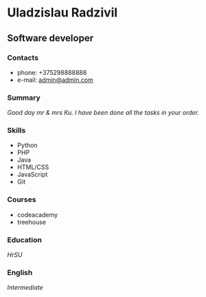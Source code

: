 # Uladzislau Radzivil
## Software developer
### Contacts
* phone: +375298888888
* e-mail: admin@admin.com
### Summary
_Good day mr & mrs Ku. I have been done all the tasks in your order._
### Skills
* Python
* PHP
* Java
* HTML/CSS
* JavaScript
* Git
### Courses
* codeacademy
* treehouse
### Education
_HrSU_
### English
_Intermediate_

